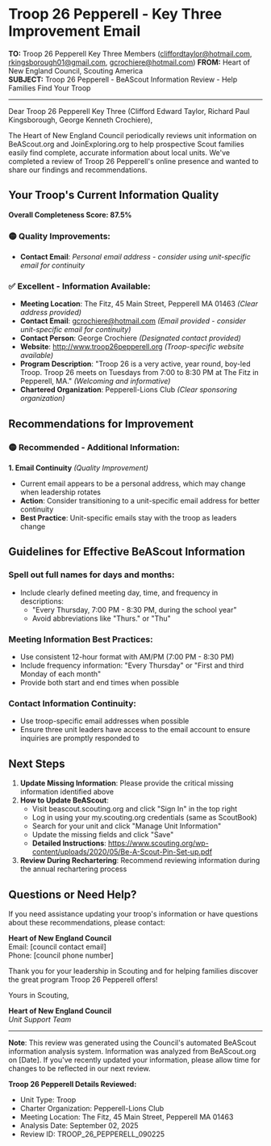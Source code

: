 # Troop 26 Pepperell - Key Three Improvement Email

**TO:** Troop 26 Pepperell Key Three Members (cliffordtaylor@hotmail.com, rkingsborough01@gmail.com, gcrochiere@hotmail.com)
**FROM:** Heart of New England Council, Scouting America  
**SUBJECT:** Troop 26 Pepperell - BeAScout Information Review - Help Families Find Your Troop  

---

Dear Troop 26 Pepperell Key Three (Clifford Edward Taylor, Richard Paul Kingsborough, George Kenneth Crochiere),

The Heart of New England Council periodically reviews unit information on BeAScout.org and JoinExploring.org to help prospective Scout families easily find complete, accurate information about local units. We've completed a review of Troop 26 Pepperell's online presence and wanted to share our findings and recommendations.

## Your Troop's Current Information Quality

**Overall Completeness Score: 87.5%**


### 🟡 **Quality Improvements:**
- **Contact Email**: *Personal email address - consider using unit-specific email for continuity*

### ✅ **Excellent - Information Available:**
- **Meeting Location**: The Fitz, 45 Main Street, Pepperell MA 01463 *(Clear address provided)*
- **Contact Email**: gcrochiere@hotmail.com *(Email provided - consider unit-specific email for continuity)*
- **Contact Person**: George Crochiere *(Designated contact provided)*
- **Website**: http://www.troop26pepperell.org *(Troop-specific website available)*
- **Program Description**: "Troop 26 is a very active, year round, boy-led Troop. Troop 26 meets on
  Tuesdays from 7:00 to 8:30 PM at The Fitz in Pepperell, MA." *(Welcoming and informative)*
- **Chartered Organization**: Pepperell-Lions Club *(Clear sponsoring organization)*

## Recommendations for Improvement

### 🟡 **Recommended - Additional Information:**

**1. Email Continuity** *(Quality Improvement)*
- Current email appears to be a personal address, which may change when leadership rotates
- **Action**: Consider transitioning to a unit-specific email address for better continuity
- **Best Practice**: Unit-specific emails stay with the troop as leaders change


## Guidelines for Effective BeAScout Information

### **Spell out full names for days and months:**
- Include clearly defined meeting day, time, and frequency in descriptions:
  - "Every Thursday, 7:00 PM - 8:30 PM, during the school year"
  - Avoid abbreviations like "Thurs." or "Thu"

### **Meeting Information Best Practices:**
- Use consistent 12-hour format with AM/PM (7:00 PM - 8:30 PM)
- Include frequency information: "Every Thursday" or "First and third Monday of each month"
- Provide both start and end times when possible

### **Contact Information Continuity:**
- Use troop-specific email addresses when possible
- Ensure three unit leaders have access to the email account to ensure inquiries are promptly responded to

## Next Steps

1. **Update Missing Information**: Please provide the critical missing information identified above
2. **How to Update BeAScout**: 
   - Visit beascout.scouting.org and click "Sign In" in the top right
   - Log in using your my.scouting.org credentials (same as ScoutBook)
   - Search for your unit and click "Manage Unit Information"
   - Update the missing fields and click "Save"
   - **Detailed Instructions**: https://www.scouting.org/wp-content/uploads/2020/05/Be-A-Scout-Pin-Set-up.pdf
3. **Review During Rechartering**: Recommend reviewing information during the annual rechartering process

## Questions or Need Help?

If you need assistance updating your troop's information or have questions about these recommendations, please contact:

**Heart of New England Council**  
Email: [council contact email]  
Phone: [council phone number]

Thank you for your leadership in Scouting and for helping families discover the great program Troop 26 Pepperell offers!

Yours in Scouting,

**Heart of New England Council**  
*Unit Support Team*

---

**Note**: This review was generated using the Council's automated BeAScout information analysis system. Information was analyzed from BeAScout.org on [Date]. If you've recently updated your information, please allow time for changes to be reflected in our next review.

**Troop 26 Pepperell Details Reviewed:**
- Unit Type: Troop
- Charter Organization: Pepperell-Lions Club  
- Meeting Location: The Fitz, 45 Main Street, Pepperell MA 01463
- Analysis Date: September 02, 2025
- Review ID: TROOP_26_PEPPERELL_090225